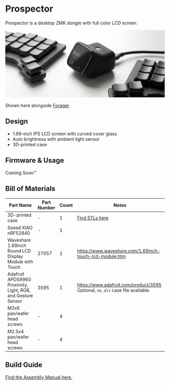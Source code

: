 # Prospector

Prospector is a desktop ZMK dongle with full color LCD screen.

![Prospector between split keyboards on white background](/docs/images/prospector_hero.jpg)

Shown here alongside [Forager](https://github.com/carrefinho/forager).

## Design

- 1.69-inch IPS LCD screen with curved cover glass
- Auto brightness with ambient light sensor
- 3D-printed case

## Firmware & Usage

Coming Soon™

## Bill of Materials

| Part Name | Part Number | Count | Notes |
| --------- | ----------- | ----- | ----- |
| 3D-printed case | - | 1 | [Find STLs here](./case/) |
| Seeed XIAO nRF52840 | - | 1 |  |
| Waveshare 1.69inch Round LCD Display Module with Touch | 27057 | 1 | https://www.waveshare.com/1.69inch-touch-lcd-module.htm |
| Adafruit APDS9960 Proximity, Light, RGB, and Gesture Sensor | 3595 | 1 | https://www.adafruit.com/product/3595<br>Optional, `no_als` case file available. |
| M2x6 pan/wafer head screws | - | 4 |  |
| M2.5x4 pan/wafer head screws | - | 4 |  |

## Build Guide

[Find the Assembly Manual here.](/docs/prospector_assembly_manual.jpg)
